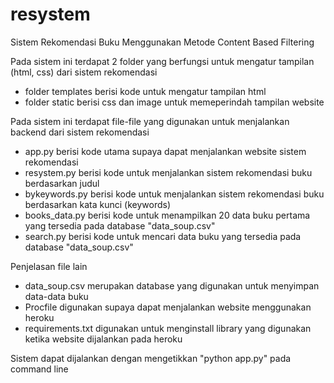 # resystem
Sistem Rekomendasi Buku Menggunakan Metode Content Based Filtering

Pada sistem ini terdapat 2 folder yang berfungsi untuk mengatur tampilan (html, css) dari sistem rekomendasi
- folder templates berisi kode untuk mengatur tampilan html
- folder static berisi css dan image untuk memeperindah tampilan website

Pada sistem ini terdapat file-file yang digunakan untuk menjalankan backend dari sistem rekomendasi
- app.py berisi kode utama supaya dapat menjalankan website sistem rekomendasi
- resystem.py berisi kode untuk menjalankan sistem rekomendasi buku berdasarkan judul
- bykeywords.py berisi kode untuk menjalankan sistem rekomendasi buku berdasarkan kata kunci (keywords)
- books_data.py berisi kode untuk menampilkan 20 data buku pertama yang tersedia pada database "data_soup.csv"
- search.py berisi kode untuk mencari data buku yang tersedia pada database "data_soup.csv"

Penjelasan file lain
- data_soup.csv merupakan database yang digunakan untuk menyimpan data-data buku
- Procfile digunakan supaya dapat menjalankan website menggunakan heroku
- requirements.txt digunakan untuk menginstall library yang digunakan ketika website dijalankan pada heroku

Sistem dapat dijalankan dengan mengetikkan "python app.py" pada command line
